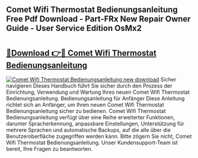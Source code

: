 ## Comet Wifi Thermostat Bedienungsanleitung Free Pdf Download - Part-FRx New Repair Owner Guide - User Service Edition OsMx2

# <h2><a href="http://df4b2c8.blite.top/?on=Comet+Wifi+Thermostat+Bedienungsanleitung">🔗Download 👉🔴 Comet Wifi Thermostat Bedienungsanleitung</a></h2>

[![Comet Wifi Thermostat Bedienungsanleitung new download](https://i.imgur.com/lujVjoI.png)](http://df4b2c8.blite.top/?on=Comet+Wifi+Thermostat+Bedienungsanleitung)
Sicher navigieren Dieses Handbuch führt Sie sicher durch den Prozess der Einrichtung, Verwendung und Wartung Ihres neuen Comet Wifi Thermostat Bedienungsanleitung. Bedienungsanleitung für Anfänger Diese Anleitung richtet sich an Anfänger, um Ihren neuen Comet Wifi Thermostat Bedienungsanleitung sicher zu bedienen. Comet Wifi Thermostat Bedienungsanleitung verfügt über eine Reihe erweiterter Funktionen, darunter Spracherkennung, anpassbare Einstellungen, Unterstützung für mehrere Sprachen und automatische Backups, auf die alle über die Benutzeroberfläche zugegriffen werden kann. Bitte zögern Sie nicht, Comet Wifi Thermostat Bedienungsanleitung. Unser Kundensupport-Team ist bereit, Ihre Fragen zu beantworten.
